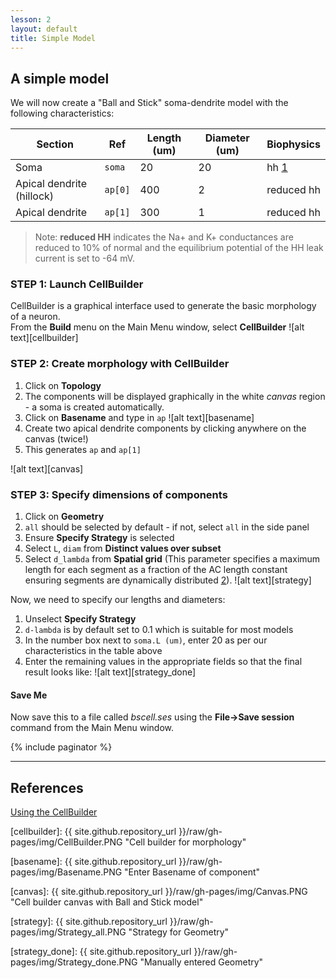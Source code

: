 ```yaml
---
lesson: 2
layout: default
title: Simple Model
---
```

## A simple model

We will now create a "Ball and Stick" soma-dendrite model with the following characteristics:

| Section | Ref | Length (um) | Diameter (um) | Biophysics |
| ---- | ---- | ---- | ---- | ----|
| Soma | `soma` | 20 | 20 | hh [1]|
| Apical dendrite (hillock) | `ap[0]` | 400 | 2 | reduced hh |
| Apical dendrite | `ap[1]` | 300 | 1 | reduced hh |

> Note: **reduced HH** indicates the Na+ and K+ conductances are reduced to 10% of normal and the equilibrium potential of the HH leak current is set to -64 mV.

### STEP 1: Launch CellBuilder

CellBuilder is a graphical interface used to generate the basic morphology of a neuron.  
From the **Build** menu on the Main Menu window, select **CellBuilder**
![alt text][cellbuilder]

### STEP 2: Create morphology with CellBuilder

1. Click on **Topology**
1. The components will be displayed graphically in the white *canvas* region - a soma is created automatically.
1. Click on **Basename** and type in `ap` 
![alt text][basename]
1. Create two apical dendrite components by clicking anywhere on the canvas (twice!)
1. This generates `ap` and `ap[1]`

![alt text][canvas]

### STEP 3: Specify dimensions of components

1. Click on **Geometry**
1. `all` should be selected by default - if not, select `all` in the side panel
1. Ensure **Specify Strategy** is selected
1. Select `L`, `diam` from **Distinct values over subset**
1. Select `d_lambda` from **Spatial grid** (This parameter specifies a maximum length for each segment as a fraction of the AC length constant ensuring segments are dynamically distributed [2]). 
![alt text][strategy]

Now, we need to specify our lengths and diameters:
1. Unselect **Specify Strategy**
1. `d-lambda` is by default set to 0.1 which is suitable for most models
1. In the number box next to `soma.L (um)`, enter 20 as per our characteristics in the table above
1. Enter the remaining values in the appropriate fields so that the final result looks like:
![alt text][strategy_done]


<div class="alert alert-info">
<h4>Save Me</h4> <p>Now save this to a file called <em>bscell.ses</em> using the <b>File->Save session</b> command from the Main Menu window.</p>
</div>

{% include paginator %}

--------

## References
[Using the CellBuilder](https://www.neuron.yale.edu/neuron/static/docs/cbtut/main.html)

[1]: http://www.neuron.yale.edu/hg/neuron/nrn/file/d887332b34c3/src/nrnoc/hh.mod
[2]: https://www.neuron.yale.edu/neuron/static/docs/d_lambda/d_lambda.html

[cellbuilder]: {{ site.github.repository_url }}/raw/gh-pages/img/CellBuilder.PNG "Cell builder for morphology"

[basename]: {{ site.github.repository_url }}/raw/gh-pages/img/Basename.PNG "Enter Basename of component"

[canvas]: {{ site.github.repository_url }}/raw/gh-pages/img/Canvas.PNG "Cell builder canvas with Ball and Stick model"

[strategy]: {{ site.github.repository_url }}/raw/gh-pages/img/Strategy_all.PNG "Strategy for Geometry"

[strategy_done]: {{ site.github.repository_url }}/raw/gh-pages/img/Strategy_done.PNG "Manually entered Geometry"
